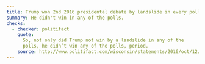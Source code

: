 ```yaml
---
title: Trump won 2nd 2016 presidental debate by landslide in every poll
summary: He didn't win in any of the polls.
checks:
  - checker: politifact
    quote:
      So, not only did Trump not win by a landslide in any of the
      polls, he didn’t win any of the polls, period.
    source: http://www.politifact.com/wisconsin/statements/2016/oct/12/donald-trump/donald-trumps-ridiculous-claim-all-polls-show-he-w/
---
```

